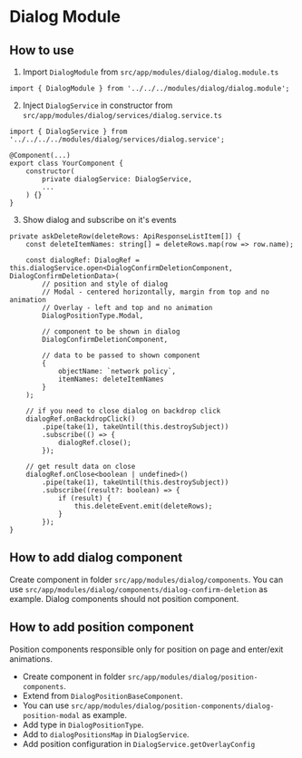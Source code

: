# Dialog Module

## How to use

1. Import `DialogModule` from `src/app/modules/dialog/dialog.module.ts`

```
import { DialogModule } from '../../../modules/dialog/dialog.module';
```

2. Inject `DialogService` in constructor from `src/app/modules/dialog/services/dialog.service.ts`

```
import { DialogService } from '../../../../modules/dialog/services/dialog.service';

@Component(...)
export class YourComponent {
    constructor(
        private dialogService: DialogService,
        ...
    ) {}
}
```

3. Show dialog and subscribe on it's events

```
private askDeleteRow(deleteRows: ApiResponseListItem[]) {
    const deleteItemNames: string[] = deleteRows.map(row => row.name);

    const dialogRef: DialogRef = this.dialogService.open<DialogConfirmDeletionComponent, DialogConfirmDeletionData>(
        // position and style of dialog
        // Modal - centered horizontally, margin from top and no animation
        // Overlay - left and top and no animation
        DialogPositionType.Modal,
        
        // component to be shown in dialog
        DialogConfirmDeletionComponent,
        
        // data to be passed to shown component
        {
            objectName: `network policy`, 
            itemNames: deleteItemNames
        }
    );

    // if you need to close dialog on backdrop click
    dialogRef.onBackdropClick()
        .pipe(take(1), takeUntil(this.destroySubject))
        .subscribe(() => {
            dialogRef.close();
        });

    // get result data on close
    dialogRef.onClose<boolean | undefined>()
        .pipe(take(1), takeUntil(this.destroySubject))
        .subscribe((result?: boolean) => {
            if (result) {
                this.deleteEvent.emit(deleteRows);
            }
        });
}
```

## How to add dialog component

Create component in folder `src/app/modules/dialog/components`.
You can use `src/app/modules/dialog/components/dialog-confirm-deletion` as example.
Dialog components should not position component.

## How to add position component

Position components responsible only for position on page and enter/exit animations.
  
- Create component in folder `src/app/modules/dialog/position-components`.
- Extend from `DialogPositionBaseComponent`.
- You can use `src/app/modules/dialog/position-components/dialog-position-modal` as example.
- Add type in `DialogPositionType`.
- Add to `dialogPositionsMap` in `DialogService`.
- Add position configuration in `DialogService.getOverlayConfig`
